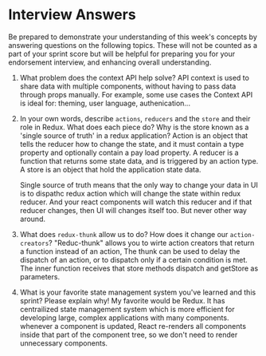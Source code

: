 # Interview Answers
Be prepared to demonstrate your understanding of this week's concepts by answering questions on the following topics. These will not be counted as a part of your sprint score but will be helpful for preparing you for your endorsement interview, and enhancing overall understanding.

1. What problem does the context API help solve?
    API context is used to share data with multiple components, without having to pass data through props manually. For example, some use cases the Context API is ideal for: theming, user language, authenication...

2. In your own words, describe `actions`, `reducers` and the `store` and their role in Redux. What does each piece do? Why is the store known as a 'single source of truth' in a redux application?
    Action is an object that tells the reducer how to change the state, and it must contain a type property and optionally contain a pay load property. A reducer is a function that returns some state data, and is triggered by an action type. A store is an object that hold the application state data. 

    Single source of truth means that the only way to change your data in UI is to dispathc redux action which will change the state within redux reducer. And your react components will watch this reducer and if that reducer changes, then UI will changes itself too. But never other way around. 

3. What does `redux-thunk` allow us to do? How does it change our `action-creators`?
    "Reduc-thunk" allows you to wirte action creators that return a function instead of an action, The thunk can be used to delay the dispatch of an action, or to dispatch only if a certain condition is met. The inner function receives that store methods dispatch and getStore as parameters. 

4. What is your favorite state management system you've learned and this sprint? Please explain why!
    My favorite would be Redux. It has centrailized state management system which is more efficient for developing large, complex applications with many components. whenever a component is updated, React re-renders all components inside that part of the component tree, so we don't need to render unnecessary components. 